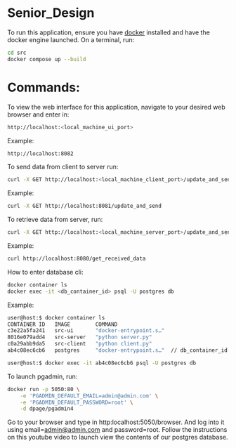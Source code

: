 # Senior_Design

To run this application, ensure you have [docker](https://docs.docker.com/engine/install/) installed and have the docker engine launched. On a terminal, run:
```bash
cd src
docker compose up --build
```



# Commands:
To view the web interface for this application, navigate to your desired web browser and enter in:
```bash
http://localhost:<local_machine_ui_port>
```
Example:
```bash
http://localhost:8082
```

To send data from client to server run:
```bash
curl -X GET http://localhost:<local_machine_client_port>/update_and_send
```
Example:
```bash
curl -X GET http://localhost:8081/update_and_send
```

To retrieve data from server, run:
```bash
curl -X GET http://localhost:<local_machine_server_port>/update_and_send
```
Example:
```bash
curl http://localhost:8080/get_received_data
```
How to enter database cli:
```bash
docker container ls
docker exec -it <db_container_id> psql -U postgres db
```

Example:
```bash
user@host:$ docker container ls
CONTAINER ID   IMAGE        COMMAND            
c3e22a5fa241   src-ui       "docker-entrypoint.s…"
8016e079add4   src-server   "python server.py"
c0a29abb9da5   src-client   "python client.py" 
ab4c08ec6cb6   postgres     "docker-entrypoint.s…"  // db_container_id = ab4c08ec6cb6

user@host:$ docker exec -it ab4c08ec6cb6 psql -U postgres db
```

To launch pgadmin, run:
```bash
docker run -p 5050:80 \
    -e 'PGADMIN_DEFAULT_EMAIL=admin@admin.com' \
    -e 'PGADMIN_DEFAULT_PASSWORD=root' \
    -d dpage/pgadmin4
```
Go to your browser and type in http:localhost:5050/browser. And log into it using email=admin@admin.com and password=root. 
Follow the instructions on this youtube video to launch view the contents of our postgres database. 